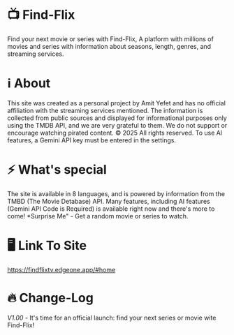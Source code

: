 # 📺 Find-Flix 
Find your next movie or series with Find-Flix, A platform with millions of movies and series with information about seasons, length, genres, and streaming services.
# ℹ️ About
This site was created as a personal project by Amit Yefet and has no official affiliation with the streaming services mentioned. The information is collected from public sources and displayed for informational purposes only using the TMDB API, and we are very grateful to them. We do not support or encourage watching pirated content. © 2025 All rights reserved. To use Al features, a Gemini API key must be entered in the
settings.
# ⚡ What's special
The site is available in 8 languages, and is powered by information from the TMBD (The Movie Detabase) API.
Many features, including AI features (Gemini API Code is Required) is available right now and there's more to come!
*Surprise Me" - Get a random movie or series to watch.
# 🖥️ Link To Site
https://findflixtv.edgeone.app/#home
# 🔥 Change-Log
*V1.00* - It's time for an official launch: find your next series or movie wite Find-Flix!
